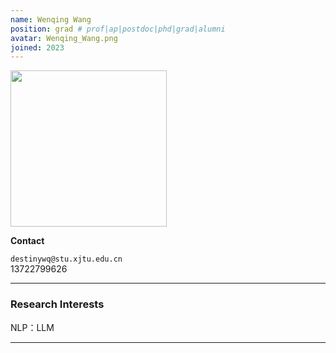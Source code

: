 ```yaml
---
name: Wenqing Wang
position: grad # prof|ap|postdoc|phd|grad|alumni
avatar: Wenqing_Wang.png
joined: 2023
---
```


<img width="250" src="{{site.baseurl}}/images/people/{{page.avatar}}" data-action="zoom">

**Contact**

<i class="fa fa-envelope-o"></i> `destinywq@stu.xjtu.edu.cn`<br>
<i class="fa fa-mobile"></i> 13722799626

<hr>

### Research Interests

NLP：LLM

<hr>

